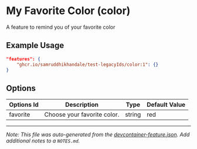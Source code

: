 
# My Favorite Color (color)

A feature to remind you of your favorite color

## Example Usage

```json
"features": {
    "ghcr.io/samruddhikhandale/test-legacyIds/color:1": {}
}
```

## Options

| Options Id | Description | Type | Default Value |
|-----|-----|-----|-----|
| favorite | Choose your favorite color. | string | red |



---

_Note: This file was auto-generated from the [devcontainer-feature.json](https://github.com/samruddhikhandale/test-legacyIds/blob/main/src/color/devcontainer-feature.json).  Add additional notes to a `NOTES.md`._
